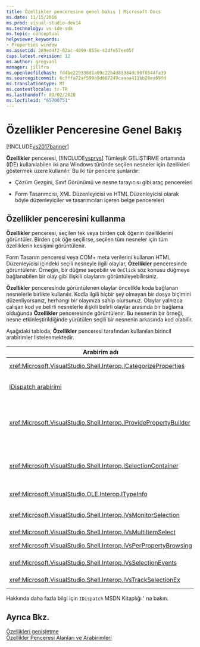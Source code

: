 ```yaml
---
title: Özellikler penceresine genel bakış | Microsoft Docs
ms.date: 11/15/2016
ms.prod: visual-studio-dev14
ms.technology: vs-ide-sdk
ms.topic: conceptual
helpviewer_keywords:
- Properties window
ms.assetid: 289ed4f2-02ac-4899-855e-42dfe57ee05f
caps.latest.revision: 12
ms.author: gregvanl
manager: jillfra
ms.openlocfilehash: fd4be229338d1a09c22b4d81384dc90f0544fa39
ms.sourcegitcommit: 6cfffa72af599a9d667249caaaa411bb28ea69fd
ms.translationtype: MT
ms.contentlocale: tr-TR
ms.lasthandoff: 09/02/2020
ms.locfileid: "65700751"
---
```

# <a name="properties-window-overview"></a>Özellikler Penceresine Genel Bakış
[!INCLUDE[vs2017banner](../../includes/vs2017banner.md)]

**Özellikler** penceresi, [!INCLUDE[vsprvs](../../includes/vsprvs-md.md)] Tümleşik GELIŞTIRME ortamında (IDE) kullanılabilen iki ana Windows türünde seçilen nesneler için özellikleri göstermek üzere kullanılır. Bu iki tür pencere şunlardır:  
  
- Çözüm Gezgini, Sınıf Görünümü ve nesne tarayıcısı gibi araç pencereleri  
  
- Form Tasarımcısı, XML Düzenleyicisi ve HTML Düzenleyicisi olarak böyle düzenleyiciler ve tasarımcıları içeren belge pencereleri  
  
## <a name="using-the-properties-window"></a>Özellikler penceresini kullanma  
 **Özellikler** penceresi, seçilen tek veya birden çok öğenin özelliklerini görüntüler. Birden çok öğe seçilirse, seçilen tüm nesneler için tüm özelliklerin kesişimi görüntülenir.  
  
 Form Tasarım penceresi veya COM+ meta verilerini kullanan HTML Düzenleyicisi içindeki seçili nesneyle ilgili olaylar, **Özellikler** penceresinde görüntülenir. Örneğin, bir düğme seçebilir ve `OnClick` söz konusu düğmeye bağlanabilen bir olay gibi ilişkili olaylarını görüntüleyebilirsiniz.  
  
 **Özellikler** penceresinde görüntülenen olaylar öncelikle koda bağlanan nesnelerle birlikte kullanılır. Kodla ilgili hiçbir şey olmayan bir dosya biçimini düzenliyorsanız, herhangi bir olayınıza sahip olursunuz. Olaylar yalnızca çalışan kod ve belirli nesnelerle ilişkili belirli olaylar arasında bir bağlama olduğunda **Özellikler** penceresinde görüntülenir. Bu nesnenin bir örneği, nesne etkinleştirildiğinde yürütülen seçili bir nesnenin arkasında kod olabilir.  
  
 Aşağıdaki tabloda, **Özellikler** penceresi tarafından kullanılan birincil arabirimler listelenmektedir.  
  
|Arabirim adı|Description|  
|--------------------|-----------------|  
|<xref:Microsoft.VisualStudio.Shell.Interop.ICategorizeProperties>|**Özellikler** penceresine kategorilerin bir listesini sağlar ve her bir özelliği bir kategoriye eşler.|  
|[IDispatch arabirimi](https://msdn.microsoft.com/ebbff4bc-36b2-4861-9efa-ffa45e013eb5)|Programlama araçları ve otomasyonu destekleyen diğer uygulamalar için bir nesnenin yöntemlerini ve özelliklerini gösterir.|  
|<xref:Microsoft.VisualStudio.Shell.Interop.IProvidePropertyBuilder>|Nesnenin kendisi tarafından uygulanan kalıcı iletişim kutusu pencerelerini açan *oluşturucular* adlı üç nokta (...) düğmelerini sağlar. Bir değer bir metin alanındaki Kullanıcı tarafından kolayca yazılmadığından kullanılır. Örneğin, sizin için RGB değerini belirleyen bir renk seçici açmak için kullanılabilir.|  
|<xref:Microsoft.VisualStudio.Shell.Interop.ISelectionContainer>|**Özellikler** penceresinde görüntülenecek bilgileri güncelleştirmek için kullanılan nesnelere erişim sağlar. <xref:Microsoft.VisualStudio.Shell.Interop.ISelectionContainer> , ilgili özelliklerle birlikte seçilebilir nesneler içeren her bir pencere için VSPackages tarafından uygulanır.|  
|<xref:Microsoft.VisualStudio.OLE.Interop.ITypeInfo>|Bir arabirimin yöntemleri ve bir yapı alanları gibi bir nesnenin türü hakkında bilgi sağlar.|  
|<xref:Microsoft.VisualStudio.Shell.Interop.IVsMonitorSelection>|VSPackages 'in seçim olaylarının bildirimini almasını ve geçerli proje hiyerarşisi, öğe, öğe değeri ve komut UI bağlamı hakkında bilgi almasını sağlar.|  
|<xref:Microsoft.VisualStudio.Shell.Interop.IVsMultiItemSelect>|Çoklu seçimlere erişimi olan ortamı sağlar.|  
|<xref:Microsoft.VisualStudio.Shell.Interop.IVsPerPropertyBrowsing>|**Özellikler** penceresinde görünen bazı özelliklerde yerelleştirilmiş adlar sağlamak için kullanılır.|  
|<xref:Microsoft.VisualStudio.Shell.Interop.IVsSelectionEvents>|Geçerli seçim, öğe değeri veya komut Kullanıcı arabirimi bağlamındaki değişiklikleri kayıtlı VSPackages 'e bildirir.|  
|<xref:Microsoft.VisualStudio.Shell.Interop.IVsTrackSelectionEx>|Geçerli seçimdeki bir değişikliğin ortamına bildirir ve yeni seçimle ilgili hiyerarşi ve öğe bilgilerine erişim sağlar.|  
  
 Hakkında daha fazla bilgi için `IDispatch` MSDN Kitaplığı ' na bakın.  
  
## <a name="see-also"></a>Ayrıca Bkz.  
 [Özellikleri genişletme](../../extensibility/internals/extending-properties.md)   
 [Özellikler Penceresi Alanları ve Arabirimleri](../../extensibility/internals/properties-window-fields-and-interfaces.md)
